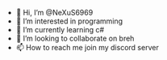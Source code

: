 - 👋 Hi, I’m @NeXuS6969
- 👀 I’m interested in programming
- 🌱 I’m currently learning c#
- 💞️ I’m looking to collaborate on breh
- 📫 How to reach me join my discord server

<!---
NeXuS6969/NeXuS6969 is a ✨ special ✨ repository because its `README.md` (this file) appears on your GitHub profile.
You can click the Preview link to take a look at your changes.
--->
